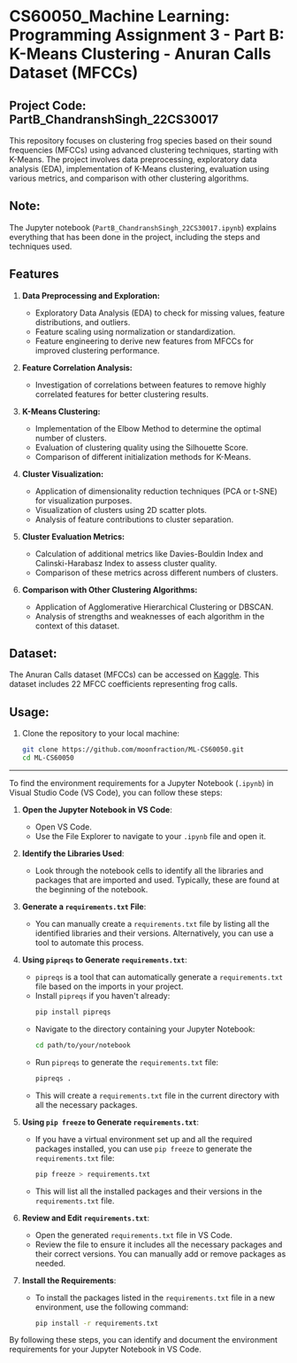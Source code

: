 # CS60050_Machine Learning: Programming Assignment 3 - Part B: K-Means Clustering - Anuran Calls Dataset (MFCCs)

## Project Code: PartB_ChandranshSingh_22CS30017


This repository focuses on clustering frog species based on their sound frequencies (MFCCs) using advanced clustering techniques, starting with K-Means. The project involves data preprocessing, exploratory data analysis (EDA), implementation of K-Means clustering, evaluation using various metrics, and comparison with other clustering algorithms.

## Note:
The Jupyter notebook (`PartB_ChandranshSingh_22CS30017.ipynb`) explains everything that has been done in the project, including the steps and techniques used.

## Features

1. **Data Preprocessing and Exploration:**
   - Exploratory Data Analysis (EDA) to check for missing values, feature distributions, and outliers.
   - Feature scaling using normalization or standardization.
   - Feature engineering to derive new features from MFCCs for improved clustering performance.

2. **Feature Correlation Analysis:**
   - Investigation of correlations between features to remove highly correlated features for better clustering results.

3. **K-Means Clustering:**
   - Implementation of the Elbow Method to determine the optimal number of clusters.
   - Evaluation of clustering quality using the Silhouette Score.
   - Comparison of different initialization methods for K-Means.

4. **Cluster Visualization:**
   - Application of dimensionality reduction techniques (PCA or t-SNE) for visualization purposes.
   - Visualization of clusters using 2D scatter plots.
   - Analysis of feature contributions to cluster separation.

5. **Cluster Evaluation Metrics:**
   - Calculation of additional metrics like Davies-Bouldin Index and Calinski-Harabasz Index to assess cluster quality.
   - Comparison of these metrics across different numbers of clusters.

6. **Comparison with Other Clustering Algorithms:**
   - Application of Agglomerative Hierarchical Clustering or DBSCAN.
   - Analysis of strengths and weaknesses of each algorithm in the context of this dataset.

## Dataset:

The Anuran Calls dataset (MFCCs) can be accessed on [Kaggle](https://www.kaggle.com/datasets/yasserhessein/anuran-calls-mfccs). This dataset includes 22 MFCC coefficients representing frog calls.

## Usage:

1. Clone the repository to your local machine:

   ```bash
   git clone https://github.com/moonfraction/ML-CS60050.git
   cd ML-CS60050


<hr>

To find the environment requirements for a Jupyter Notebook (`.ipynb`) in Visual Studio Code (VS Code), you can follow these steps:

1. **Open the Jupyter Notebook in VS Code**:
   - Open VS Code.
   - Use the File Explorer to navigate to your `.ipynb` file and open it.

2. **Identify the Libraries Used**:
   - Look through the notebook cells to identify all the libraries and packages that are imported and used. Typically, these are found at the beginning of the notebook.

3. **Generate a `requirements.txt` File**:
   - You can manually create a `requirements.txt` file by listing all the identified libraries and their versions. Alternatively, you can use a tool to automate this process.

4. **Using `pipreqs` to Generate `requirements.txt`**:
   - `pipreqs` is a tool that can automatically generate a `requirements.txt` file based on the imports in your project.
   - Install `pipreqs` if you haven't already:
     ```sh
     pip install pipreqs
   - Navigate to the directory containing your Jupyter Notebook:
     ```sh
     cd path/to/your/notebook
     ```
   - Run `pipreqs` to generate the `requirements.txt` file:
     ```sh
     pipreqs .
   - This will create a `requirements.txt` file in the current directory with all the necessary packages.

5. **Using `pip freeze` to Generate `requirements.txt`**:
   - If you have a virtual environment set up and all the required packages installed, you can use `pip freeze` to generate the `requirements.txt` file:
     ```sh
     pip freeze > requirements.txt

   - This will list all the installed packages and their versions in the `requirements.txt` file.

6. **Review and Edit `requirements.txt`**:
   - Open the generated `requirements.txt` file in VS Code.
   - Review the file to ensure it includes all the necessary packages and their correct versions. You can manually add or remove packages as needed.

7. **Install the Requirements**:
   - To install the packages listed in the `requirements.txt` file in a new environment, use the following command:
     ```sh
     pip install -r requirements.txt

By following these steps, you can identify and document the environment requirements for your Jupyter Notebook in VS Code.